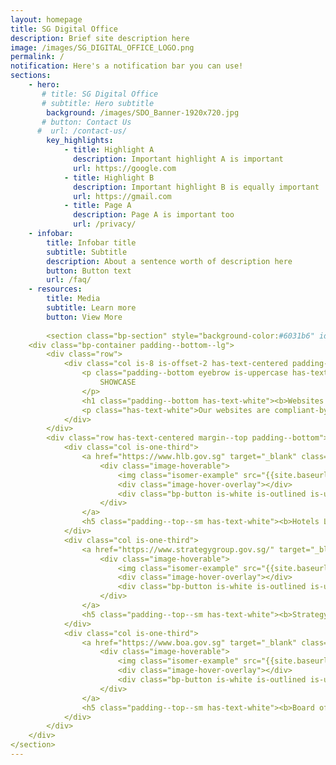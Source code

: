 ```yaml
---
layout: homepage
title: SG Digital Office
description: Brief site description here
image: /images/SG_DIGITAL_OFFICE_LOGO.png
permalink: /
notification: Here's a notification bar you can use!
sections:
    - hero:
       # title: SG Digital Office
       # subtitle: Hero subtitle
        background: /images/SDO_Banner-1920x720.jpg
       # button: Contact Us
      #  url: /contact-us/
        key_highlights:
            - title: Highlight A
              description: Important highlight A is important
              url: https://google.com
            - title: Highlight B
              description: Important highlight B is equally important
              url: https://gmail.com
            - title: Page A
              description: Page A is important too
              url: /privacy/
    - infobar:
        title: Infobar title
        subtitle: Subtitle
        description: About a sentence worth of description here
        button: Button text
        url: /faq/
    - resources:
        title: Media
        subtitle: Learn more
        button: View More
        
        <section class="bp-section" style="background-color:#6031b6" id="showcase">
    <div class="bp-container padding--bottom--lg">
        <div class="row">
            <div class="col is-8 is-offset-2 has-text-centered padding--top--xl">
                <p class="padding--bottom eyebrow is-uppercase has-text-white">
                    SHOWCASE
                </p>
                <h1 class="padding--bottom has-text-white"><b>Websites generated using Isomer</b></h1>
                <p class="has-text-white">Our websites are compliant-by-design, so that you can focus on your content</p>
            </div>
        </div>
	    <div class="row has-text-centered margin--top padding--bottom">
	        <div class="col is-one-third">
	        	<a href="https://www.hlb.gov.sg" target="_blank" class="is-media-card">
	        		<div class="image-hoverable">
			        	<img class="isomer-example" src="{{site.baseurl}}/images/hlb-example.png" alt="Hotels Licensing Board"/>
			        	<div class="image-hover-overlay"></div>
			        	<div class="bp-button is-white is-outlined is-uppercase image-hover-button search-button">Visit Site</div>
			        </div>
			    </a>
			    <h5 class="padding--top--sm has-text-white"><b>Hotels Licensing Board</b></h5>
	        </div>
	        <div class="col is-one-third">
	        	<a href="https://www.strategygroup.gov.sg/" target="_blank" class="is-media-card">
	        		<div class="image-hoverable">
		        		<img class="isomer-example" src="{{site.baseurl}}/images/stratgroup-example.png" alt="Strategy Group Singapore"/>
		        		<div class="image-hover-overlay"></div>
		        		<div class="bp-button is-white is-outlined is-uppercase image-hover-button search-button">Visit Site</div>
		        	</div>
	        	</a>
	        	<h5 class="padding--top--sm has-text-white"><b>Strategy Group</b></h5>
	        </div>
	        <div class="col is-one-third">
	        	<a href="https://www.boa.gov.sg" target="_blank" class="is-media-card">
	        		<div class="image-hoverable">
	        			<img class="isomer-example" src="{{site.baseurl}}/images/boa-example.png" alt="Board of Architects"/>
	        			<div class="image-hover-overlay"></div>
	        			<div class="bp-button is-white is-outlined is-uppercase image-hover-button search-button">Visit Site</div>
	        		</div>
	        	</a>
	        	<h5 class="padding--top--sm has-text-white"><b>Board of Architects</b></h5>
	        </div>
	    </div>
	</div>
</section>
---
```

